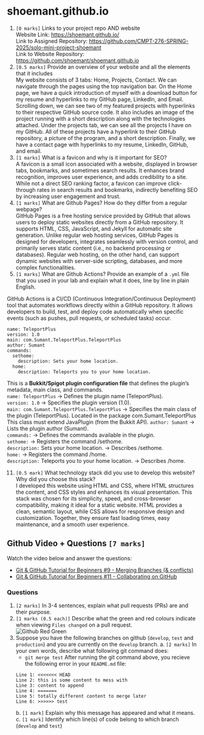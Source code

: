 # shoemant.github.io


1. `[0 marks]` Links to your project repo AND website  
   Website Link: https://shoemant.github.io/  
   Link to Assigned Repository: https://github.com/CMPT-276-SPRING-2025/solo-mini-project-shoemant  
   Link to Website Repository: https://github.com/shoemant/shoemant.github.io  
3. `[0.5 marks]` Provide an overview of your website and all the elements that it includes  
  My website consists of 3 tabs: Home, Projects, Contact. We can navigate through the pages using the top navigation bar. On the Home page, we have a quick introduction of myself with a download button for my resume and hyperlinks to my GitHub page, LinkedIn, and Email. Scrolling down, we can see two of my featured projects with hyperlinks to their respective GitHub source code. It also includes an image of the project running with a short description along with the technologies attached. Under the projects tab, we can see all the projects I have on my GitHub. All of these projects have a hyperlink to their GitHub repository, a picture of the program, and a short description. Finally, we have a contact page with hyperlinks to  my resume, LinkedIn, GitHub, and email.
5. `[1 marks]` What is a favicon and why is it important for SEO?  
   A favicon is a small icon associated with a website, displayed in browser tabs, bookmarks, and sometimes search results. It enhances brand recognition, improves user experience, and adds credibility to a site. While not a direct SEO ranking factor, a favicon can improve click-through rates in search results and bookmarks, indirectly benefiting SEO by increasing user engagement and trust.
7. `[1 marks]` What are Github Pages? How do they differ from a regular webpage?  
  GitHub Pages is a free hosting service provided by GitHub that allows users to deploy static websites directly from a GitHub repository. It supports HTML, CSS, JavaScript, and Jekyll for automatic site generation. Unlike regular web hosting services, GitHub Pages is designed for developers, integrates seamlessly with version control, and primarily serves static content (i.e., no backend processing or databases). Regular web hosting, on the other hand, can support dynamic websites with server-side scripting, databases, and more complex functionalities.
9. `[1 marks]` What are Github Actions? Provide an example of a `.yml` file that you used in your lab and explain what it does, line by line in plain English.  

  GitHub Actions is a CI/CD (Continuous Integration/Continuous Deployment) tool that automates workflows directly within a GitHub repository. It allows developers to build, test, and deploy code automatically when specific events (such as pushes, pull requests, or scheduled tasks) occur.

```
name: TeleportPlus
version: 1.0
main: com.Sumant.TeleportPlus.TeleportPlus
author: Sumant
commands:
  sethome:
    description: Sets your home location.
  home:
    description: Teleports you to your home location.
```

This is a **Bukkit/Spigot plugin configuration file** that defines the plugin’s metadata, main class, and commands.  
```name: TeleportPlus``` → Defines the plugin name (TeleportPlus).  
```version: 1.0``` → Specifies the plugin version (1.0).  
```main: com.Sumant.TeleportPlus.TeleportPlus``` → Specifies the main class of the plugin (TeleportPlus). Located in the package com.Sumant.TeleportPlus This class must extend  JavaPlugin (from the Bukkit API).
```author: Sumant``` → Lists the plugin author (Sumant).  
```commands:``` → Defines the commands available in the plugin.  
```sethome:``` → Registers the command /sethome.  
```description:``` Sets your home location. → Describes /sethome.  
```home:``` → Registers the command /home.  
```description:``` Teleports you to your home location. → Describes /home.  


11. `[0.5 mark]` What technology stack did you use to develop this website? Why did you choose this stack?  
I developed this website using HTML and CSS, where HTML structures the content, and CSS styles and enhances its visual presentation. This stack was chosen for its simplicity, speed, and cross-browser compatibility, making it ideal for a static website. HTML provides a clean, semantic layout, while CSS allows for responsive design and customization. Together, they ensure fast loading times, easy maintenance, and a smooth user experience.

## Github Video + Questions `[7 marks]`
Watch the video below and answer the questions:
- [Git & GitHub Tutorial for Beginners #9 - Merging Branches (& conflicts)](https://youtu.be/XX-Kct0PfFc)
- [Git & GitHub Tutorial for Beginners #11 - Collaborating on GitHub](https://youtu.be/MnUd31TvBoU)
### Questions
1. `[2 marks]` In 3-4 sentences, explain what pull requests (PRs) are and their purpose.
2. `[1 marks (0.5 each)]` Describe what the green and red colours indicate when viewing `Files changed` on a pull request.  
   ![Github Red Green](github-red-green.png)
3. Suppose you have the following branches on github (`develop`, `test` and `production`) and you are currently on the `develop` branch.
   a. `[2 marks]` In your own words, describe what following git command does:
      - `git merge test`
      After running the git command above, you recieve the following error in your `README.md` file:
      ```shell
      Line 1: <<<<<<< HEAD
      Line 2: this is some content to mess with
      Line 3: content to append
      Line 4: =======
      Line 5: totally different content to merge later
      Line 6: >>>>>> test
      ```
   b. `[1 mark]` Explain why this message has appeared and what it means.
   c. `[1 mark]` Identify which line(s) of code belong to which branch (`develop` and `test`)
